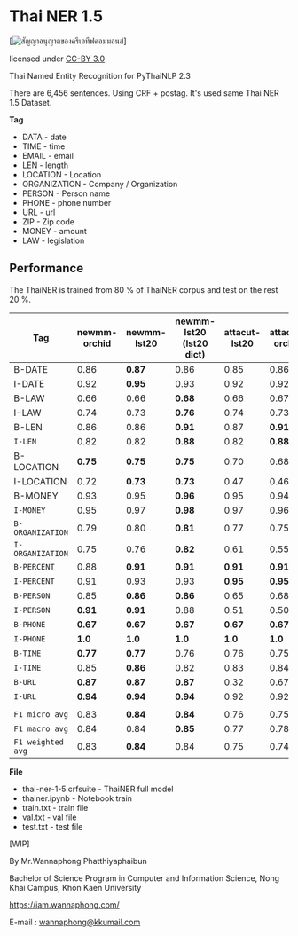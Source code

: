 # Thai NER 1.5

[![สัญญาอนุญาตของครีเอทีฟคอมมอนส์](https://i.creativecommons.org/l/by/3.0/th/88x31.png)]

licensed under [CC-BY 3.0](http://creativecommons.org/licenses/by/3.0/)

Thai Named Entity Recognition for PyThaiNLP 2.3

There are 6,456 sentences. Using CRF + postag. It's used same Thai NER 1.5 Dataset.

**Tag**

- DATA - date
- TIME - time
- EMAIL - email
- LEN - length
- LOCATION - Location
- ORGANIZATION - Company / Organization
- PERSON - Person name
- PHONE - phone number
- URL - url
- ZIP - Zip code
- MONEY - amount
- LAW - legislation


## Performance

The ThaiNER is trained from 80 % of ThaiNER corpus and test on the rest 20 %.

| **Tag**           | **newmm-orchid** | **newmm-lst20** | **newmm-lst20  (lst20 dict)** | **attacut-lst20** | **attacut-orchid** |
| ----------------- | ---------------- | --------------- | ----------------------------- | ----------------- | ------------------ |
| B-DATE            | 0.86             | **0.87**        | 0.86                          | 0.85              | 0.86               |
| I-DATE            | 0.92             | **0.95**        | 0.93                          | 0.92              | 0.92               |
| B-LAW             | 0.66             | 0.66            | **0.68**                      | 0.66              | 0.67               |
| I-LAW             | 0.74             | 0.73            | **0.76**                      | 0.74              | 0.73               |
| B-LEN             | 0.86             | 0.86            | **0.91**                      | 0.87              | **0.91**           |
| `I-LEN`           | 0.82             | 0.82            | **0.88**                      | 0.82              | **0.88**           |
| B-LOCATION        | **0.75**         | **0.75**        | **0.75**                      | 0.70              | 0.68               |
| I-LOCATION        | 0.72             | **0.73**        | **0.73**                      | 0.47              | 0.46               |
| B-MONEY           | 0.93             | 0.95            | **0.96**                      | 0.95              | 0.94               |
| `I-MONEY`         | 0.95             | 0.97            | **0.98**                      | 0.97              | 0.96               |
| `B-ORGANIZATION`  | 0.79             | 0.80            | **0.81**                      | 0.77              | 0.75               |
| `I-ORGANIZATION`  | 0.75             | 0.76            | **0.82**                      | 0.61              | 0.55               |
| `B-PERCENT`       | 0.88             | **0.91**        | **0.91**                      | **0.91**          | **0.91**           |
| `I-PERCENT`       | 0.91             | 0.93            | 0.93                          | **0.95**          | **0.95**           |
| `B-PERSON`        | 0.85             | **0.86**        | **0.86**                      | 0.65              | 0.68               |
| `I-PERSON`        | **0.91**         | **0.91**        | 0.88                          | 0.51              | 0.50               |
| `B-PHONE`         | **0.67**         | **0.67**        | **0.67**                      | **0.67**          | **0.67**           |
| `I-PHONE`         | **1.0**          | **1.0**         | **1.0**                       | **1.0**           | **1.0**            |
| `B-TIME`          | **0.77**         | **0.77**        | 0.76                          | 0.76              | 0.75               |
| `I-TIME`          | 0.85             | **0.86**        | 0.82                          | 0.83              | 0.84               |
| `B-URL`           | **0.87**         | **0.87**        | **0.87**                      | 0.32              | 0.67               |
| `I-URL`           | **0.94**         | **0.94**        | **0.94**                      | 0.92              | 0.92               |
|                   |                  |                 |                               |                   |                    |
| `F1 micro avg`    | 0.83             | **0.84**        | **0.84**                      | 0.76              | 0.75               |
| `F1 macro avg `   | 0.84             | 0.84            | **0.85**                      | 0.77              | 0.78               |
| `F1 weighted avg` | 0.83             | **0.84**        | 0.84                          | 0.75              | 0.74               |

**File**

- thai-ner-1-5.crfsuite - ThaiNER full model
- thainer.ipynb - Notebook train
- train.txt - train file
- val.txt - val file
- test.txt - test file

[WIP]



By Mr.Wannaphong Phatthiyaphaibun

Bachelor of Science Program in Computer and Information Science, Nong Khai Campus, Khon Kaen University

https://iam.wannaphong.com/

E-mail : wannaphong@kkumail.com
